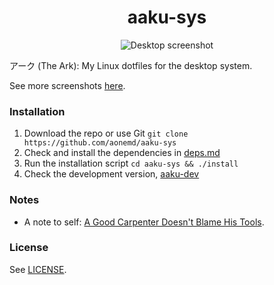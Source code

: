 <div align="center">
  <h1>
    aaku-sys
  </h1>

  ![Desktop screenshot](https://user-images.githubusercontent.com/16504838/108400076-7d819c00-7223-11eb-8c71-f98fe82873a4.png)
</div>

アーク (The Ark): My Linux dotfiles for the desktop system.

See more screenshots [here](https://imgur.com/a/uXBAy).

### Installation

1. Download the repo or use Git `git clone https://github.com/aonemd/aaku-sys`
2. Check and install the dependencies in [deps.md](https://github.com/aonemd/aaku/blob/master/deps.md)
3. Run the installation script `cd aaku-sys && ./install`
4. Check the development version, [aaku-dev](https://github.com/aonemd/aaku-dev)

### Notes

- A note to self: [A Good Carpenter Doesn't Blame His Tools](https://aonemd.github.io/blog/the-dotfiles).

### License

See [LICENSE](https://github.com/aonemd/aaku/blob/master/LICENSE).
